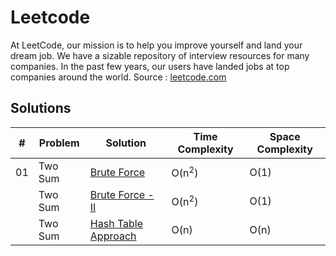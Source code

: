 # Leetcode

At LeetCode, our mission is to help you improve yourself and land your dream job. We have a sizable repository of interview resources for many companies. In the past few years, our users have landed jobs at top companies around the world. 
Source : [leetcode.com](https://leetcode.com)

## Solutions

| # | Problem | Solution | Time Complexity | Space Complexity
---|---|---|---|---
01 | Two Sum | [Brute Force](./Python/Two-Sum-I.py) | O(n<sup>2</sup>) | O(1)
|| Two Sum | [Brute Force - II](./Python/Two-Sum-II.py) | O(n<sup>2</sup>) | O(1)
|| Two Sum | [Hash Table Approach](./Python/Two-Sum-III.py) | O(n) | O(n)